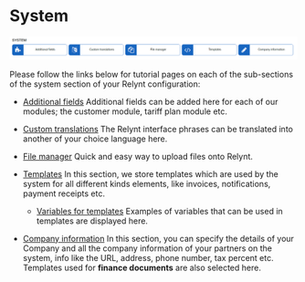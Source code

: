 System
======
![system](system.png)

Please follow the links below for tutorial pages on each of the sub-sections of the system section of your Relynt configuration:

* [ Additional fields](configuration/system/additional_fields/additional_fields.md)
Additional fields can be added here for each of our modules; the customer module, tariff plan module etc.

* [ Custom translations](configuration/system/custom_translations/custom_translations.md)
The Relynt interface phrases can be translated into another of your choice language here.

* [ File manager](configuration/system/file_manager/file_manager.md)
Quick and easy way to upload files onto Relynt.

* [ Templates](configuration/system/templates/templates.md)
In this section, we store templates which are used by the system for all different kinds elements, like invoices, notifications, payment receipts etc.

  * [ Variables for templates](configuration/system/templates/templates_variables/templates_variables.md)
 Examples of variables that can be used in templates are displayed here.

* [ Company information](configuration/system/company_information/company_information.md)
In this section, you can specify the details of your Company and all the company information of your partners on the system, info like the URL, address, phone number, tax percent etc. Templates used for **finance documents** are also selected here.
